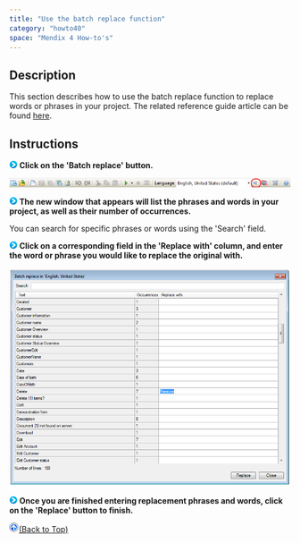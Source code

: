```yaml
---
title: "Use the batch replace function"
category: "howto40"
space: "Mendix 4 How-to's"
---
```

## Description

This section describes how to use the batch replace function to replace words or phrases in your project. The related reference guide article can be found [here](https://world.mendix.com/pages/releaseview.action?pageId=10092591).

## Instructions

![](attachments/819203/917932.png) **Click on the 'Batch replace' button.**

![](attachments/2621629/2752999.png)

![](attachments/819203/917932.png) **The new window that appears will list the phrases and words in your project, as well as their number of occurrences.**

You can search for specific phrases or words using the 'Search' field.

![](attachments/819203/917932.png) **Click on a corresponding field in the 'Replace with' column, and enter the word or phrase you would like to replace the original with.**

![](attachments/2621629/2752969.png)

![](attachments/819203/917932.png) **Once you are finished entering replacement phrases and words, click on the 'Replace' button to finish.**

[![](attachments/819203/917564.png)](use-the-batch-replace-function)[(Back to Top)](use-the-batch-replace-function)
